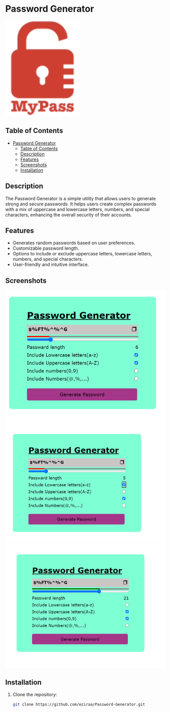 # Password Generator

![Password Generator Logo](images/logo.png)

## Table of Contents
- [Password Generator](#password-generator)
  - [Table of Contents](#table-of-contents)
  - [Description](#description)
  - [Features](#features)
  - [Screenshots](#screenshots)
  - [Installation](#installation)

## Description

The Password Generator is a simple utility that allows users to generate strong and secure passwords. It helps users create complex passwords with a mix of uppercase and lowercase letters, numbers, and special characters, enhancing the overall security of their accounts.

## Features

- Generates random passwords based on user preferences.
- Customizable password length.
- Options to include or exclude uppercase letters, lowercase letters, numbers, and special characters.
- User-friendly and intuitive interface.

## Screenshots

![Screenshot 1](images/screenshot1.png)
![Screenshot 2](images/screenshot2.png)
![Screenshot 3](images/screenshot3.png)

## Installation

1. Clone the repository:

   ```bash
   git clone https://github.com/eziraa/Password-Generator.git
